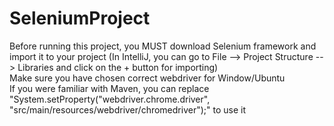 # SeleniumProject
Before running this project, you MUST download Selenium framework and import it to your project (In IntelliJ, you can go to File --> Project Structure --> Libraries and click on the + button for importing)\
Make sure you have chosen correct webdriver for Window/Ubuntu\
If you were familiar with Maven, you can replace "System.setProperty("webdriver.chrome.driver", "src/main/resources/webdriver/chromedriver");" to use it
